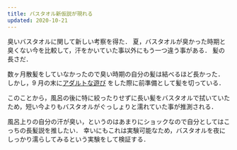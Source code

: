 ```yaml
---
title: バスタオル新仮説が現れる
updated: 2020-10-21
---
```


臭いバスタオルに関して新しい考察を得た．
夏，バスタオルが臭かった時期と臭くない今を比較して，汗をかいていた事以外にもう一つ違う事がある．
髪の長さだ．

数ヶ月散髪をしていなかったので臭い時期の自分の髪は結べるほど長かった．
しかし，9 月の末に[アダルトな遊び](https://sotaro.io/daily/2020-09-20) をした際に前準備として髪を切っている．

このことから，風呂の後に特に絞ったりせずに長い髪をバスタオルで拭いていたため，短い今よりもバスタオルがぐっしょりと濡れていた事が推測される．

風呂上りの自分の汗が臭い，というのはあまりにショックなので自分としてはこっちの長髪説を推したい．
幸いにもこれは実験可能なため，バスタオルを夜にしっかり濡らしてみるという実験をして検証する．
